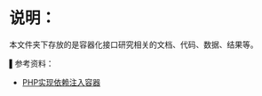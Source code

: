# 说明：

本文件夹下存放的是容器化接口研究相关的文档、代码、数据、结果等。

▌参考资料：

- [PHP实现依赖注入容器](https://blog.csdn.net/lwqBrell/article/details/122584104)

